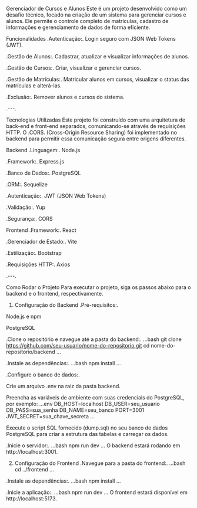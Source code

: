  Gerenciador de Cursos e Alunos
Este é um projeto desenvolvido como um desafio técnico, focado na criação de um sistema para gerenciar cursos e alunos. Ele permite o controle completo de matrículas, cadastro de informações e gerenciamento de dados de forma eficiente.

Funcionalidades
.Autenticação:. Login seguro com JSON Web Tokens (JWT).

.Gestão de Alunos:. Cadastrar, atualizar e visualizar informações de alunos.

.Gestão de Cursos:. Criar, visualizar e gerenciar cursos.

.Gestão de Matrículas:. Matricular alunos em cursos, visualizar o status das matrículas e alterá-las.

.Exclusão:. Remover alunos e cursos do sistema.

.---.

Tecnologias Utilizadas
Este projeto foi construído com uma arquitetura de back-end e front-end separados, comunicando-se através de requisições HTTP. O .CORS. (Cross-Origin Resource Sharing) foi implementado no backend para permitir essa comunicação segura entre origens diferentes.

Backend
.Linguagem:. Node.js

.Framework:. Express.js

.Banco de Dados:. PostgreSQL

.ORM:. Sequelize

.Autenticação:. JWT (JSON Web Tokens)

.Validação:. Yup

.Segurança:. CORS

Frontend
.Framework:. React

.Gerenciador de Estado:. Vite

.Estilização:. Bootstrap

.Requisições HTTP:. Axios

.---.

Como Rodar o Projeto
Para executar o projeto, siga os passos abaixo para o backend e o frontend, respectivamente.

1. Configuração do Backend
.Pré-requisitos:.

Node.js e npm

PostgreSQL

.Clone o repositório e navegue até a pasta do backend:.
...bash
git clone https://github.com/seu-usuario/nome-do-repositorio.git
cd nome-do-repositorio/backend
...

.Instale as dependências:.
...bash
npm install
...

.Configure o banco de dados:.

Crie um arquivo .env na raiz da pasta backend.

Preencha as variáveis de ambiente com suas credenciais do PostgreSQL, por exemplo:
...env
DB_HOST=localhost
DB_USER=seu_usuario
DB_PASS=sua_senha
DB_NAME=seu_banco
PORT=3001
JWT_SECRET=sua_chave_secreta
...

Execute o script SQL fornecido (dump.sql) no seu banco de dados PostgreSQL para criar a estrutura das tabelas e carregar os dados.

.Inicie o servidor:.
...bash
npm run dev
...
O backend estará rodando em http://localhost:3001.

2. Configuração do Frontend
.Navegue para a pasta do frontend:.
...bash
cd ../frontend
...

.Instale as dependências:.
...bash
npm install
...

.Inicie a aplicação:.
...bash
npm run dev
...
O frontend estará disponível em http://localhost:5173.